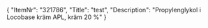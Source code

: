 {
  "ItemNr": "321786",
  "Title": "test",
  "Description": "Propylenglykol i Locobase kräm APL, kräm 20 %"
}